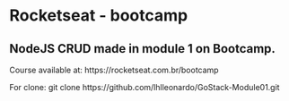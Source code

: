 <h1>Rocketseat - bootcamp</h1>

<h2>NodeJS CRUD made in module 1 on Bootcamp.</h2>

<p>Course available at: https://rocketseat.com.br/bootcamp</p>

<p>For clone: git clone https://github.com/lhlleonardo/GoStack-Module01.git</p>
